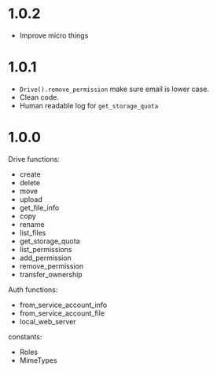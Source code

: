 # 1.0.2
- Improve micro things

# 1.0.1
- `Drive().remove_permission` make sure email is lower case.
- Clean code.
- Human readable log for `get_storage_quota`

# 1.0.0
Drive functions:
- create
- delete
- move
- upload
- get_file_info
- copy
- rename
- list_files
- get_storage_quota
- list_permissions
- add_permission
- remove_permission
- transfer_ownership

Auth functions:
- from_service_account_info
- from_service_account_file
- local_web_server

constants:
- Roles
- MimeTypes